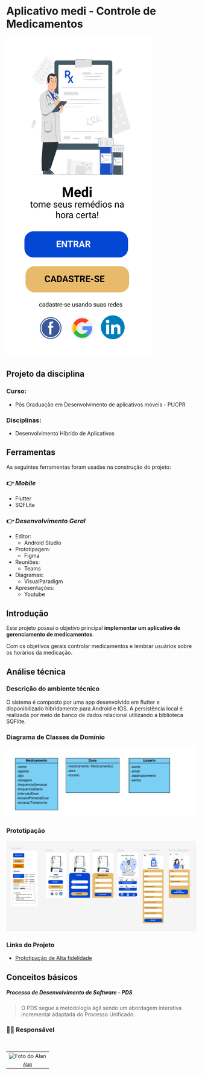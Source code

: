 # Aplicativo medi - Controle de Medicamentos

![medi](./docs/app.png)

## Projeto da disciplina

### Curso: 
* Pós Graduação em Desenvolvimento de aplicativos móveis - PUCPR

### Disciplinas: 
* Desenvolvimento Híbrido de Aplicativos
  

## Ferramentas
As seguintes ferramentas foram usadas na construção do projeto:

### 👉 **_Mobile_**

- Flutter
- SQFLite

### 👉 **_Desenvolvimento Geral_**

- Editor:
  - Android Studio
- Prototipagem:
  - Figma
- Reuniões:
  - Teams
- Diagramas:
  - VisualParadigm
- Apresentações:
  - Youtube

## Introdução

Este projeto possui o objetivo principal **implementar um aplicativo de gerenciamento de medicamentos**.  

Com os objetivos gerais controlar medicamentos e lembrar usuários sobre os horários da medicação.

## Análise técnica

### Descrição do ambiente técnico

O sistema é composto por uma app desenvolvido em flutter e disponibilizado hibridamente para Android e IOS.
A persistência local é realizada por meio de banco de dados relacional utilizando a biblioteca SQFlite. 


### Diagrama de Classes de Domínio

![diagrama](./docs/diagrama_classes_dominio.png)

### Prototipação

![Prototipação](./docs/prototipacao.png)

### Links do Projeto

* [Prototipação de Alta fidelidade](https://www.figma.com/design/SwaRsyQwtxb0Pbk0ZrNK6X/medi?node-id=2-11&t=EB12qsyznMdNahMI-1)

## Conceitos básicos

##### Processo de Desenvolvimento de Software - PDS

> O PDS segue a metodologia ágil sendo um abordagem interativa incremental adaptada do Processo Unificado. 


### 👨‍💻 Responsável

</br>

<table border="0" align="left">
  <tr>
    <td align="center">
      <img src="https://github.com/alanserafim.png" width="160px" alt="Foto do Alan"/><br>
      <sub>
        <a href="https://github.com/alanserafim"> Alan </a>
      </sub>
    </td>
  </tr>
</table>

</br>
</br>
</br>
</br>





